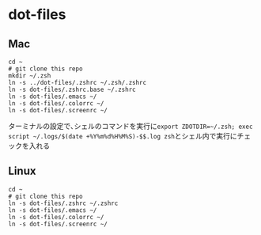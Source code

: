 # dot-files
## Mac
```
cd ~
# git clone this repo
mkdir ~/.zsh
ln -s ../dot-files/.zshrc ~/.zsh/.zshrc
ln -s dot-files/.zshrc.base ~/.zshrc
ln -s dot-files/.emacs ~/
ln -s dot-files/.colorrc ~/
ln -s dot-files/.screenrc ~/
```
ターミナルの設定で､シェルのコマンドを実行に`export ZDOTDIR=~/.zsh; exec script ~/.logs/$(date +%Y%m%d%H%M%S)-$$.log zsh`とシェル内で実行にチェックを入れる
## Linux
```
cd ~
# git clone this repo
ln -s dot-files/.zshrc ~/.zshrc
ln -s dot-files/.emacs ~/
ln -s dot-files/.colorrc ~/
ln -s dot-files/.screenrc ~/
```
